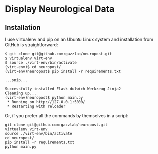 Display Neurological Data
=========================

## Installation

I use virtualenv and pip on an Ubuntu Linux system and installation from GitHub is straightforward:


    $ git clone git@github.com:gazzlab/neuropost.git
    $ virtualenv virt-env
    $ source ./virt-env/bin/activate
    (virt-env)$ cd neuropost/
    (virt-env)neuropost$ pip install -r requirements.txt

    ...snip...

    Successfully installed Flask dulwich Werkzeug Jinja2
    Cleaning up...
    (virt-env)neuropost$ python main.py
     * Running on http://127.0.0.1:5000/
     * Restarting with reloader


Or, if you prefer all the commands by themselves in a script:

    git clone git@github.com:gazzlab/neuropost.git
    virtualenv virt-env
    source ./virt-env/bin/activate
    cd neuropost/
    pip install -r requirements.txt
    python main.py


